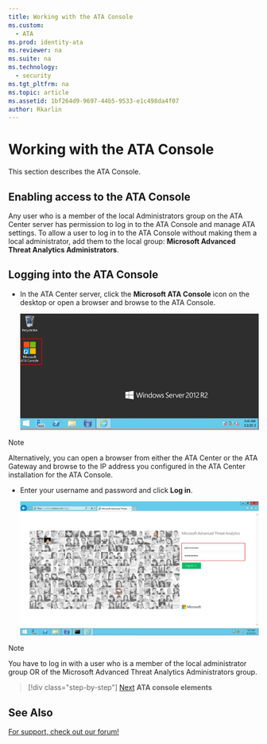 ```yaml
---
title: Working with the ATA Console
ms.custom:
  - ATA
ms.prod: identity-ata
ms.reviewer: na
ms.suite: na
ms.technology:
  - security
ms.tgt_pltfrm: na
ms.topic: article
ms.assetid: 1bf264d9-9697-44b5-9533-e1c498da4f07
author: Rkarlin
---
```

# Working with the ATA Console
This section describes the ATA Console.

## Enabling access to the ATA Console
Any user who is a member of the local Administrators group on the ATA Center server has permission to log in to the ATA Console and manage ATA settings.
To allow a user to log in to the ATA Console without making them a local administrator, add them to the local group: **Microsoft Advanced Threat Analytics Administrators**.

## Logging into the ATA Console

-   In the ATA Center server, click the **Microsoft ATA Console**  icon on the desktop or open a browser and browse to the ATA Console.

    ![](media/ata-server-icon.png)

> [!NOTE]
> Alternatively, you can open a browser from either the ATA Center or the ATA Gateway and browse to the IP address you configured in the ATA Center installation for the ATA Console.    

-   Enter your username and password and click **Log in**.

    ![](media/ATA-log-in-screen.jpg)

> [!NOTE]
> You have to log in with a user who is a member of the local administrator group OR of the  Microsoft Advanced Threat Analytics Administrators group.


>[!div class="step-by-step"]
[Next](https://docsmsftstage.azurewebsites.net/ATA/Understand/ata-console-elements.html)
**ATA console elements**

## See Also
[For support, check out our forum!](https://social.technet.microsoft.com/Forums/security/en-US/home?forum=mata)
